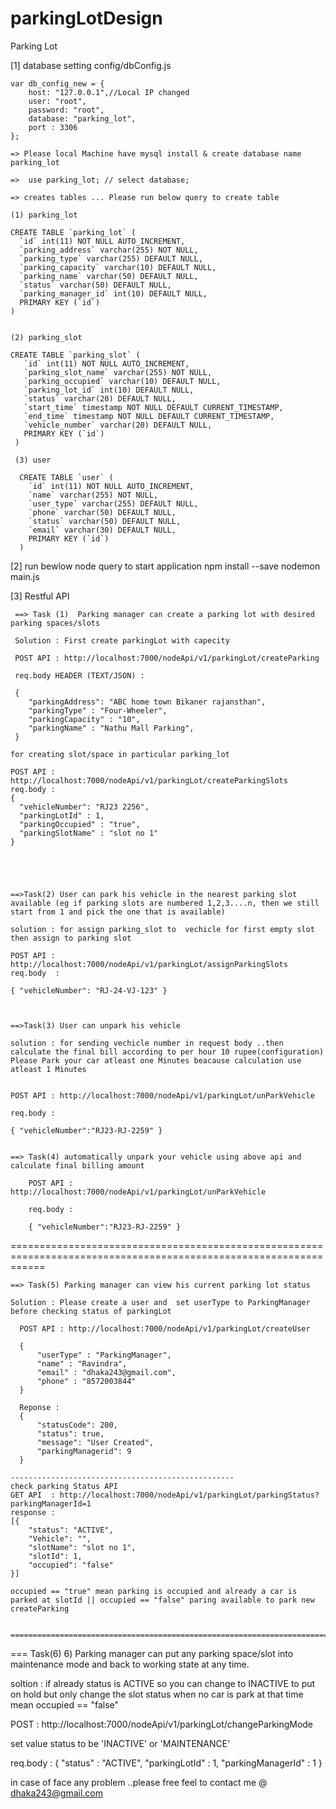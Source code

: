# parkingLotDesign
Parking Lot

[1]  database setting  config/dbConfig.js

    var db_config_new = {
        host: "127.0.0.1",//Local IP changed
        user: "root",
        password: "root",
        database: "parking_lot",
        port : 3306
    };

    => Please local Machine have mysql install & create database name parking_lot

    =>  use parking_lot; // select database;

    => creates tables ... Please run below query to create table

    (1) parking_lot

    CREATE TABLE `parking_lot` (
      `id` int(11) NOT NULL AUTO_INCREMENT,
      `parking_address` varchar(255) NOT NULL,
      `parking_type` varchar(255) DEFAULT NULL,
      `parking_capacity` varchar(10) DEFAULT NULL,
      `parking_name` varchar(50) DEFAULT NULL,
      `status` varchar(50) DEFAULT NULL,
      `parking_manager_id` int(10) DEFAULT NULL,
      PRIMARY KEY (`id`)
    )     


    (2) parking_slot

    CREATE TABLE `parking_slot` (
       `id` int(11) NOT NULL AUTO_INCREMENT,
       `parking_slot_name` varchar(255) NOT NULL,
       `parking_occupied` varchar(10) DEFAULT NULL,
       `parking_lot_id` int(10) DEFAULT NULL,
       `status` varchar(20) DEFAULT NULL,
       `start_time` timestamp NOT NULL DEFAULT CURRENT_TIMESTAMP,
       `end_time` timestamp NOT NULL DEFAULT CURRENT_TIMESTAMP,
       `vehicle_number` varchar(20) DEFAULT NULL,
       PRIMARY KEY (`id`)
     )

     (3) user

      CREATE TABLE `user` (
        `id` int(11) NOT NULL AUTO_INCREMENT,
        `name` varchar(255) NOT NULL,
        `user_type` varchar(255) DEFAULT NULL,
        `phone` varchar(50) DEFAULT NULL,
        `status` varchar(50) DEFAULT NULL,
        `email` varchar(30) DEFAULT NULL,
        PRIMARY KEY (`id`)
      )


[2]    run bewlow node query to start application
       npm install --save
       nodemon main.js



[3]  Restful API

     ==> Task (1)  Parking manager can create a parking lot with desired parking spaces/slots

     Solution : First create parkingLot with capecity

     POST API : http://localhost:7000/nodeApi/v1/parkingLot/createParking

     req.body HEADER (TEXT/JSON) :

     {
        "parkingAddress": "ABC home town Bikaner rajansthan",
        "parkingType" : "Four-Wheeler",
        "parkingCapacity" : "10",
        "parkingName" : "Nathu Mall Parking",
     }

    for creating slot/space in particular parking_lot

    POST API : http://localhost:7000/nodeApi/v1/parkingLot/createParkingSlots
    req.body :
    {
      "vehicleNumber": "RJ23 2256",
      "parkingLotId" : 1,
      "parkingOccupied" : "true",
      "parkingSlotName" : "slot no 1"
    }





    ==>Task(2) User can park his vehicle in the nearest parking slot available (eg if parking slots are numbered 1,2,3....n, then we still start from 1 and pick the one that is available)

    solution : for assign parking_slot to  vechicle for first empty slot then assign to parking slot

    POST API : http://localhost:7000/nodeApi/v1/parkingLot/assignParkingSlots
    req.body  :

    { "vehicleNumber": "RJ-24-VJ-123" }



    ==>Task(3) User can unpark his vehicle

    solution : for sending vechicle number in request body ..then calculate the final bill according to per hour 10 rupee(configuration) Please Park your car atleast one Minutes beacause calculation use atleast 1 Minutes


    POST API : http://localhost:7000/nodeApi/v1/parkingLot/unParkVehicle

    req.body :

    { "vehicleNumber":"RJ23-RJ-2259" }


    ==> Task(4) automatically unpark your vehicle using above api and calculate final billing amount

        POST API : http://localhost:7000/nodeApi/v1/parkingLot/unParkVehicle

        req.body :

        { "vehicleNumber":"RJ23-RJ-2259" }

   ==================================================================================================================

    ==> Task(5) Parking manager can view his current parking lot status

    Solution : Please create a user and  set userType to ParkingManager before checking status of parkingLot

      POST API : http://localhost:7000/nodeApi/v1/parkingLot/createUser

      {
          "userType" : "ParkingManager",
          "name" : "Ravindra",
          "email" : "dhaka243@gmail.com",
          "phone" : "8572003844"
      }

      Reponse :
      {
          "statusCode": 200,
          "status": true,
          "message": "User Created",
          "parkingManagerid": 9
      }

    --------------------------------------------------
    check parking Status API
    GET API  : http://localhost:7000/nodeApi/v1/parkingLot/parkingStatus?parkingManagerId=1
    response :
    [{
        "status": "ACTIVE",
        "Vehicle": "",
        "slotName": "slot no 1",
        "slotId": 1,
        "occupied": "false"
    }]

    occupied == "true" mean parking is occupied and already a car is parked at slotId || occupied == "false" paring available to park new createParking


    ===============================================================================================================================================

  === Task(6) 6) Parking manager can put any parking space/slot into maintenance mode and back to working state at any time.

  soltion : if already status is ACTIVE so you can change to INACTIVE to put on hold  but only change the slot status when no car is park at that time mean occupied == "false"


  POST : http://localhost:7000/nodeApi/v1/parkingLot/changeParkingMode

  set value status to be 'INACTIVE' or 'MAINTENANCE'

  req.body : {
      "status" : "ACTIVE",
      "parkingLotId" : 1,
      "parkingManagerId" : 1
    }



  in case of face any problem ..please free feel to contact me @ dhaka243@gmail.com  
